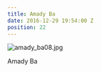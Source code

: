 ```yaml
---
title: Amady Ba
date: 2016-12-29 19:54:00 Z
position: 22
---
```


![amady_ba08.jpg](/uploads/amady_ba08.jpg)

Amady Ba